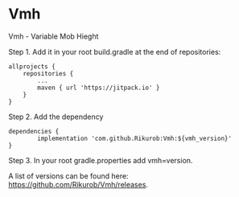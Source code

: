 # Vmh
Vmh - Variable Mob Hieght


Step 1. Add it in your root build.gradle at the end of repositories:

	allprojects {
		repositories {
			...
			maven { url 'https://jitpack.io' }
		}
	}
	
	
Step 2. Add the dependency

	dependencies {
	        implementation 'com.github.Rikurob:Vmh:${vmh_version}'
	}
	
	
	
Step 3. In your root gradle.properties add vmh=version.

A list of versions can be found here: https://github.com/Rikurob/Vmh/releases.
